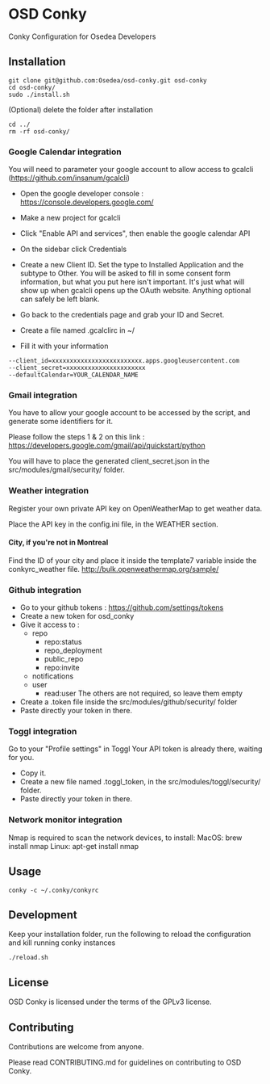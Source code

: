 # OSD Conky

Conky Configuration for Osedea Developers

## Installation

```
git clone git@github.com:Osedea/osd-conky.git osd-conky
cd osd-conky/
sudo ./install.sh
```

(Optional) delete the folder after installation
```
cd ../
rm -rf osd-conky/
```

### Google Calendar integration

You will need to parameter your google account to allow access to gcalcli (https://github.com/insanum/gcalcli)

- Open the google developer console : https://console.developers.google.com/

- Make a new project for gcalcli

- Click "Enable API and services", then enable the google calendar API

- On the sidebar click Credentials

- Create a new Client ID. Set the type to Installed Application and the subtype to Other. You will be asked to fill in some consent form information, but what you put here isn't important. It's just what will show up when gcalcli opens up the OAuth website. Anything optional can safely be left blank.

- Go back to the credentials page and grab your ID and Secret.

- Create a file named .gcalclirc in ~/

- Fill it with your information

```
--client_id=xxxxxxxxxxxxxxxxxxxxxxxxx.apps.googleusercontent.com
--client_secret=xxxxxxxxxxxxxxxxxxxxxx
--defaultCalendar=YOUR_CALENDAR_NAME
```

### Gmail integration

You have to allow your google account to be accessed by the script, and generate some identifiers for it.

Please follow the steps 1 & 2 on this link :
https://developers.google.com/gmail/api/quickstart/python

You will have to place the generated client_secret.json in the src/modules/gmail/security/ folder.

### Weather integration

Register your own private API key on OpenWeatherMap to get weather data.

Place the API key in the config.ini file, in the WEATHER section.

#### City, if you're not in Montreal

Find the ID of your city and place it inside the template7 variable inside the conkyrc_weather file. http://bulk.openweathermap.org/sample/

### Github integration

- Go to your github tokens : https://github.com/settings/tokens
- Create a new token for osd_conky
- Give it access to :
    - repo 
        - repo:status
        - repo_deployment
        - public_repo
        - repo:invite
    - notifications
    - user
        - read:user
        The others are not required, so leave them empty
- Create a .token file inside the src/modules/github/security/ folder
- Paste directly your token in there.

### Toggl integration

Go to your "Profile settings" in Toggl
Your API token is already there, waiting for you.
- Copy it.
- Create a new file named .toggl_token, in the src/modules/toggl/security/ folder.
- Paste directly your token in there.

### Network monitor integration

Nmap is required to scan the network devices, to install:
MacOS: brew install nmap
Linux: apt-get install nmap

## Usage

```
conky -c ~/.conky/conkyrc
```

## Development

Keep your installation folder, run the following to reload the configuration and kill running conky instances
```
./reload.sh
```

## License

OSD Conky is licensed under the terms of the GPLv3 license.

## Contributing

Contributions are welcome from anyone.

Please read CONTRIBUTING.md for guidelines on contributing to OSD Conky.